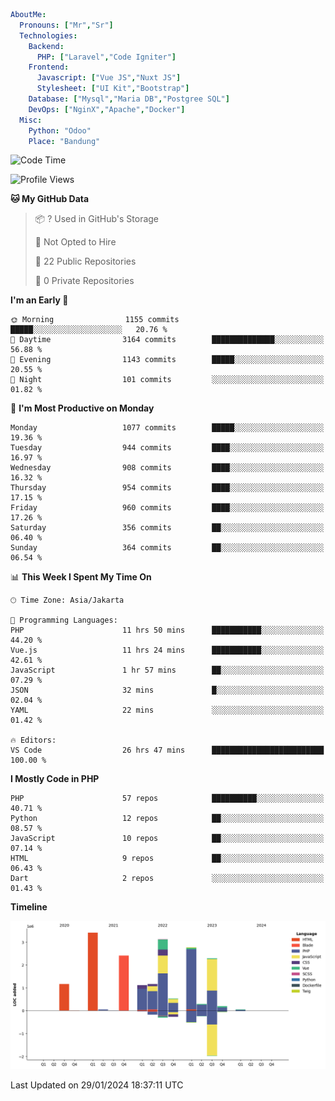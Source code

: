 ```yaml
AboutMe:
  Pronouns: ["Mr","Sr"]
  Technologies:
    Backend:
      PHP: ["Laravel","Code Igniter"]
    Frontend:
      Javascript: ["Vue JS","Nuxt JS"]
      Stylesheet: ["UI Kit","Bootstrap"]
    Database: ["Mysql","Maria DB","Postgree SQL"]
    DevOps: ["NginX","Apache","Docker"]
  Misc:
    Python: "Odoo"
    Place: "Bandung"
```

<!--START_SECTION:waka-->
![Code Time](http://img.shields.io/badge/Code%20Time-1%2C156%20hrs%2022%20mins-blue)

![Profile Views](http://img.shields.io/badge/Profile%20Views-1-blue)

**🐱 My GitHub Data** 

> 📦 ? Used in GitHub's Storage 
 > 
> 🚫 Not Opted to Hire
 > 
> 📜 22 Public Repositories 
 > 
> 🔑 0 Private Repositories 
 > 
**I'm an Early 🐤** 

```text
🌞 Morning                1155 commits        █████░░░░░░░░░░░░░░░░░░░░   20.76 % 
🌆 Daytime                3164 commits        ██████████████░░░░░░░░░░░   56.88 % 
🌃 Evening                1143 commits        █████░░░░░░░░░░░░░░░░░░░░   20.55 % 
🌙 Night                  101 commits         ░░░░░░░░░░░░░░░░░░░░░░░░░   01.82 % 
```
📅 **I'm Most Productive on Monday** 

```text
Monday                   1077 commits        █████░░░░░░░░░░░░░░░░░░░░   19.36 % 
Tuesday                  944 commits         ████░░░░░░░░░░░░░░░░░░░░░   16.97 % 
Wednesday                908 commits         ████░░░░░░░░░░░░░░░░░░░░░   16.32 % 
Thursday                 954 commits         ████░░░░░░░░░░░░░░░░░░░░░   17.15 % 
Friday                   960 commits         ████░░░░░░░░░░░░░░░░░░░░░   17.26 % 
Saturday                 356 commits         ██░░░░░░░░░░░░░░░░░░░░░░░   06.40 % 
Sunday                   364 commits         ██░░░░░░░░░░░░░░░░░░░░░░░   06.54 % 
```


📊 **This Week I Spent My Time On** 

```text
🕑︎ Time Zone: Asia/Jakarta

💬 Programming Languages: 
PHP                      11 hrs 50 mins      ███████████░░░░░░░░░░░░░░   44.20 % 
Vue.js                   11 hrs 24 mins      ███████████░░░░░░░░░░░░░░   42.61 % 
JavaScript               1 hr 57 mins        ██░░░░░░░░░░░░░░░░░░░░░░░   07.29 % 
JSON                     32 mins             █░░░░░░░░░░░░░░░░░░░░░░░░   02.04 % 
YAML                     22 mins             ░░░░░░░░░░░░░░░░░░░░░░░░░   01.42 % 

🔥 Editors: 
VS Code                  26 hrs 47 mins      █████████████████████████   100.00 % 
```

**I Mostly Code in PHP** 

```text
PHP                      57 repos            ██████████░░░░░░░░░░░░░░░   40.71 % 
Python                   12 repos            ██░░░░░░░░░░░░░░░░░░░░░░░   08.57 % 
JavaScript               10 repos            ██░░░░░░░░░░░░░░░░░░░░░░░   07.14 % 
HTML                     9 repos             ██░░░░░░░░░░░░░░░░░░░░░░░   06.43 % 
Dart                     2 repos             ░░░░░░░░░░░░░░░░░░░░░░░░░   01.43 % 
```



**Timeline**

![Lines of Code chart](https://raw.githubusercontent.com/vheins/vheins/main/assets/bar_graph.png)


 Last Updated on 29/01/2024 18:37:11 UTC
<!--END_SECTION:waka-->
